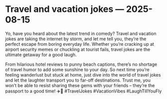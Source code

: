 # Travel and vacation jokes — 2025-08-15

Yo, have you heard about the latest trend in comedy? Travel and vacation jokes are taking the internet by storm, and let me tell you, they’re the perfect escape from boring everyday life. Whether you’re cracking up at airport security memes or chuckling at tourist fails, travel jokes are the ultimate getaway for a good laugh. 

From hilarious hotel reviews to punny beach captions, there’s no shortage of travel humor to add some sunshine to your day. So next time you’re feeling wanderlust but stuck at home, just dive into the world of travel jokes and let the laughter transport you to far-off destinations. Trust me, you won’t be able to resist sharing these gems with your friends – they’re the passport to a good time! ✈️🌴 #TravelJokes #VacationVibes #LaughTillYouFly